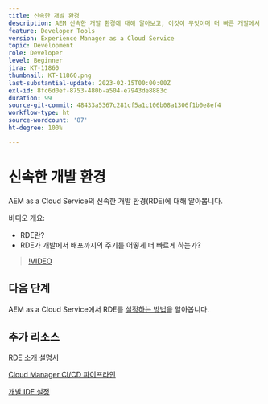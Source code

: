```yaml
---
title: 신속한 개발 환경
description: AEM 신속한 개발 환경에 대해 알아보고, 이것이 무엇이며 더 빠른 개발에서 배포까지의 주기에 어떻게 도움이 되는지 알아봅니다.
feature: Developer Tools
version: Experience Manager as a Cloud Service
topic: Development
role: Developer
level: Beginner
jira: KT-11860
thumbnail: KT-11860.png
last-substantial-update: 2023-02-15T00:00:00Z
exl-id: 8fc6d0ef-8753-480b-a504-e7943de8883c
duration: 99
source-git-commit: 48433a5367c281cf5a1c106b08a1306f1b0e8ef4
workflow-type: ht
source-wordcount: '87'
ht-degree: 100%

---
```


# 신속한 개발 환경

AEM as a Cloud Service의 신속한 개발 환경(RDE)에 대해 알아봅니다.

비디오 개요:

- RDE란?
- RDE가 개발에서 배포까지의 주기를 어떻게 더 빠르게 하는가?

>[!VIDEO](https://video.tv.adobe.com/v/3414128?quality=12&learn=on)

## 다음 단계

AEM as a Cloud Service에서 RDE를 [설정하는 방법](./how-to-setup.md)을 알아봅니다.

## 추가 리소스

[RDE 소개 설명서](https://experienceleague.adobe.com/docs/experience-manager-cloud-service/content/implementing/developing/rapid-development-environments.html#introduction)

[Cloud Manager CI/CD 파이프라인](https://experienceleague.adobe.com/docs/experience-manager-cloud-service/content/implementing/using-cloud-manager/cicd-pipelines/introduction-ci-cd-pipelines.html)

[개발 IDE 설정](https://experienceleague.adobe.com/docs/experience-manager-learn/cloud-service/local-development-environment-set-up/development-tools.html)
